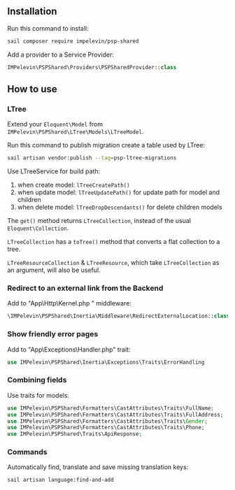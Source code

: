 ## Installation

Run this command to install:
```bash
sail composer require impelevin/psp-shared
```
Add a provider to a Service Provider:
```php
IMPelevin\PSPShared\Providers\PSPSharedProvider::class
```

## How to use

### LTree

Extend your `Eloquent\Model` from `IMPelevin\PSPShared\LTree\Models\LTreeModel`.

Run this command to publish migration create a table used by LTree:
```bash
sail artisan vendor:publish --tag=psp-ltree-migrations
```

Use LTreeService for build path:
1. when create model: `lTreeCreatePath()`
2. when update model: `lTreeUpdatePath()` for update path for model and children
3. when delete model: `lTreeDropDescendants()` for delete children models

The `get()` method returns `LTreeCollection`, instead of the usual `Eloquent\Collection`.

`LTreeCollection` has a `toTree()` method that converts a flat collection to a tree.

`LTreeResourceCollection` & `LTreeResource`, which take `LTreeCollection` as an argument, will also be useful.

### Redirect to an external link from the Backend

Add to "App\Http\Kernel.php " middleware:

```php
\IMPelevin\PSPShared\Inertia\Middleware\RedirectExternalLocation::class
```

### Show friendly error pages

Add to "App\Exceptions\Handler.php" trait:

```php
use IMPelevin\PSPShared\Inertia\Exceptions\Traits\ErrorHandling
```

### Combining fields

Use traits for models:

```php
use IMPelevin\PSPShared\Formatters\CastAttributes\Traits\FullName;
use IMPelevin\PSPShared\Formatters\CastAttributes\Traits\FullAddress;
use IMPelevin\PSPShared\Formatters\CastAttributes\Traits\Gender;
use IMPelevin\PSPShared\Formatters\CastAttributes\Traits\Phone;
use IMPelevin\PSPShared\Traits\ApiResponse;
```

### Commands

Automatically find, translate and save missing translation keys:
```bash
sail artisan language:find-and-add
```
